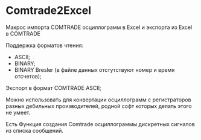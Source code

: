 Comtrade2Excel
==============

Макрос импорта COMTRADE осциллограмм в Excel и экспорта из Excel в COMTRADE

Поддержка форматов чтения:
  - ASCII;
  - BINARY;
  - BINARY Bresler (в файле данных отстутствуют номер и время отсчетов);

Экспорт в формат COMTRADE ASCII;

Можно использовать для конвертации осциллограмм с регистраторов разных дебильных производителей, родной софт которых делать этого не умеет.

Есть Функция создания Comtrade осциллограммы дискретных сигналов из списка сообщений.